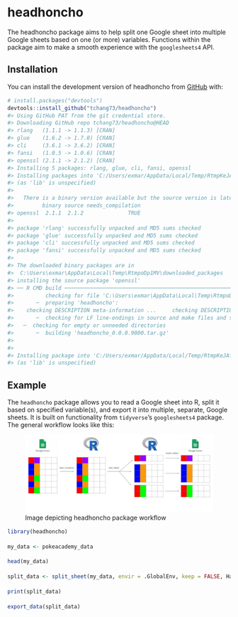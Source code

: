 
<!-- README.md is generated from README.Rmd. Please edit that file -->

# headhoncho

<!-- badges: start -->
<!-- badges: end -->

The headhoncho package aims to help split one Google sheet into multiple
Google sheets based on one (or more) variables. Functions within the
package aim to make a smooth experience with the `googlesheets4` API.

## Installation

You can install the development version of headhoncho from
[GitHub](https://github.com/) with:

``` r
# install.packages("devtools")
devtools::install_github("tchang73/headhoncho")
#> Using GitHub PAT from the git credential store.
#> Downloading GitHub repo tchang73/headhoncho@HEAD
#> rlang   (1.1.1 -> 1.1.3) [CRAN]
#> glue    (1.6.2 -> 1.7.0) [CRAN]
#> cli     (3.6.1 -> 3.6.2) [CRAN]
#> fansi   (1.0.5 -> 1.0.6) [CRAN]
#> openssl (2.1.1 -> 2.1.2) [CRAN]
#> Installing 5 packages: rlang, glue, cli, fansi, openssl
#> Installing packages into 'C:/Users/exmar/AppData/Local/Temp/RtmpKeJAfU/temp_libpath7c281a262ec9'
#> (as 'lib' is unspecified)
#> 
#>   There is a binary version available but the source version is later:
#>         binary source needs_compilation
#> openssl  2.1.1  2.1.2              TRUE
#> 
#> package 'rlang' successfully unpacked and MD5 sums checked
#> package 'glue' successfully unpacked and MD5 sums checked
#> package 'cli' successfully unpacked and MD5 sums checked
#> package 'fansi' successfully unpacked and MD5 sums checked
#> 
#> The downloaded binary packages are in
#>  C:\Users\exmar\AppData\Local\Temp\RtmpoDp1MV\downloaded_packages
#> installing the source package 'openssl'
#> ── R CMD build ─────────────────────────────────────────────────────────────────
#>          checking for file 'C:\Users\exmar\AppData\Local\Temp\RtmpoDp1MV\remotes2ee835854342\tchang73-headhoncho-b33c859/DESCRIPTION' ...  ✔  checking for file 'C:\Users\exmar\AppData\Local\Temp\RtmpoDp1MV\remotes2ee835854342\tchang73-headhoncho-b33c859/DESCRIPTION' (393ms)
#>       ─  preparing 'headhoncho':
#>    checking DESCRIPTION meta-information ...     checking DESCRIPTION meta-information ...   ✔  checking DESCRIPTION meta-information
#>       ─  checking for LF line-endings in source and make files and shell scripts
#>   ─  checking for empty or unneeded directories
#>       ─  building 'headhoncho_0.0.0.9000.tar.gz'
#>      
#> 
#> Installing package into 'C:/Users/exmar/AppData/Local/Temp/RtmpKeJAfU/temp_libpath7c281a262ec9'
#> (as 'lib' is unspecified)
```

## Example

The `headhoncho` package allows you to read a Google sheet into R, split
it based on specified variable(s), and export it into multiple,
separate, Google sheets. It is built on functionality from `tidyverse`’s
`googlesheets4` package. The general workflow looks like this:

<figure>
<img src="/man/figures/headhoncho_readme_graphic.jpg"
alt="Image depicting headhoncho package workflow" />
<figcaption aria-hidden="true">Image depicting headhoncho package
workflow</figcaption>
</figure>

``` r
library(headhoncho)

my_data <- pokeacademy_data

head(my_data)

split_data <- split_sheet(my_data, envir = .GlobalEnv, keep = FALSE, Hall, Room_Type)

print(split_data)

export_data(split_data)
```
